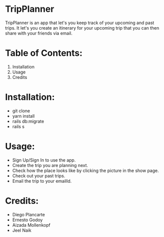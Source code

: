 
# TripPlanner

TripPlanner is an app that let's you keep track of your upcoming and past trips. It let's you create an itinerary for your upcoming trip that you can then share with your friends via email.

# Table of Contents:
  
  1. Installation
  2. Usage
  3. Credits
  
# Installation:

  - git clone
  - yarn install
  - rails db:migrate
  - rails s
  
# Usage:
  
  - Sign Up/Sign In to use the app.
  - Create the trip you are planning next.
  - Check how the place looks like by clicking the picture in the show page.
  - Check out your past trips.
  - Email the trip to your emailId.
  
  
# Credits:
  - Diego Plancarte
  - Ernesto Godoy 
  - Aizada Mollenkopf
  - Jeel Naik

